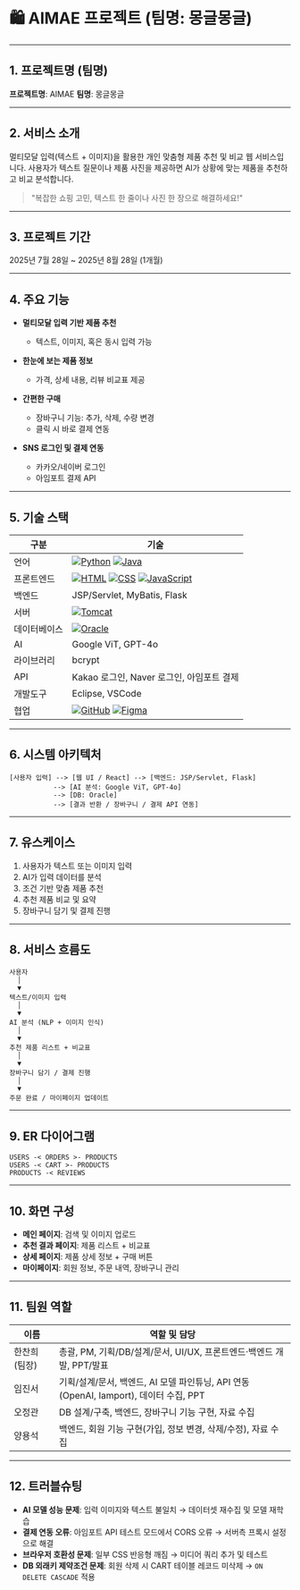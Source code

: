 # 🛍️ AIMAE 프로젝트 (팀명: 몽글몽글)











---

## 1. 프로젝트명 (팀명)

**프로젝트명**: AIMAE
**팀명**: 몽글몽글

---

## 2. 서비스 소개

멀티모달 입력(텍스트 + 이미지)을 활용한 개인 맞춤형 제품 추천 및 비교 웹 서비스입니다.
사용자가 텍스트 질문이나 제품 사진을 제공하면 AI가 상황에 맞는 제품을 추천하고 비교 분석합니다.

> "복잡한 쇼핑 고민, 텍스트 한 줄이나 사진 한 장으로 해결하세요!"

---

## 3. 프로젝트 기간

2025년 7월 28일 \~ 2025년 8월 28일 (1개월)

---

## 4. 주요 기능

* **멀티모달 입력 기반 제품 추천**

  * 텍스트, 이미지, 혹은 동시 입력 가능
* **한눈에 보는 제품 정보**

  * 가격, 상세 내용, 리뷰 비교표 제공
* **간편한 구매**

  * 장바구니 기능: 추가, 삭제, 수량 변경
  * 클릭 시 바로 결제 연동
* **SNS 로그인 및 결제 연동**

  * 카카오/네이버 로그인
  * 아임포트 결제 API

---

## 5. 기술 스택

| 구분     | 기술                            |
| ------ | ----------------------------- |
| 언어     | [![Python](https://img.shields.io/badge/Python-3776AB?style=for-the-badge\&logo=python\&logoColor=white)]() [![Java](https://img.shields.io/badge/Java-007396?style=for-the-badge\&logo=java\&logoColor=white)]()                  |
| 프론트엔드  | [![HTML](https://img.shields.io/badge/HTML-E34F26?style=for-the-badge\&logo=html5\&logoColor=white)]() [![CSS](https://img.shields.io/badge/CSS-1572B6?style=for-the-badge\&logo=css3\&logoColor=white)]() [![JavaScript](https://img.shields.io/badge/JavaScript-F7DF1E?style=for-the-badge\&logo=javascript\&logoColor=black)]()         |
| 백엔드    | JSP/Servlet, MyBatis, Flask   |
| 서버     | [![Tomcat](https://img.shields.io/badge/Apache%20Tomcat-F8DC75?style=for-the-badge\&logo=apachetomcat\&logoColor=white)]()                |
| 데이터베이스 | [![Oracle](https://img.shields.io/badge/Oracle-F80000?style=for-the-badge\&logo=oracle\&logoColor=white)]()                        |
| AI     | Google ViT, GPT-4o            |
| 라이브러리  | bcrypt                        |
| API    | Kakao 로그인, Naver 로그인, 아임포트 결제 |
| 개발도구   | Eclipse, VSCode               |
| 협업     | [![GitHub](https://img.shields.io/badge/GitHub-181717?style=for-the-badge\&logo=github\&logoColor=white)](https://github.com/2025-SMHRD-IS-CLOUD-3/mongglemonggle) [![Figma](https://img.shields.io/badge/Figma-F24E1E?style=for-the-badge\&logo=figma\&logoColor=white)]()             |

---

## 6. 시스템 아키텍처

```
[사용자 입력] --> [웹 UI / React] --> [백엔드: JSP/Servlet, Flask]
           --> [AI 분석: Google ViT, GPT-4o]
           --> [DB: Oracle]
           --> [결과 반환 / 장바구니 / 결제 API 연동]
```

---

## 7. 유스케이스

1. 사용자가 텍스트 또는 이미지 입력
2. AI가 입력 데이터를 분석
3. 조건 기반 맞춤 제품 추천
4. 추천 제품 비교 및 요약
5. 장바구니 담기 및 결제 진행

---

## 8. 서비스 흐름도

```
사용자
  │
  ▼
텍스트/이미지 입력
  │
  ▼
AI 분석 (NLP + 이미지 인식)
  │
  ▼
추천 제품 리스트 + 비교표
  │
  ▼
장바구니 담기 / 결제 진행
  │
  ▼
주문 완료 / 마이페이지 업데이트
```

---

## 9. ER 다이어그램

```
USERS -< ORDERS >- PRODUCTS
USERS -< CART >- PRODUCTS
PRODUCTS -< REVIEWS
```

---

## 10. 화면 구성

* **메인 페이지**: 검색 및 이미지 업로드
* **추천 결과 페이지**: 제품 리스트 + 비교표
* **상세 페이지**: 제품 상세 정보 + 구매 버튼
* **마이페이지**: 회원 정보, 주문 내역, 장바구니 관리

---

## 11. 팀원 역할

| 이름       | 역할 및 담당                                                         |
| -------- | --------------------------------------------------------------- |
| 한찬희 (팀장) | 총괄, PM, 기획/DB/설계/문서, UI/UX, 프론트엔드·백엔드 개발, PPT/발표                |
| 임진서      | 기획/설계/문서, 백엔드, AI 모델 파인튜닝, API 연동(OpenAI, Iamport), 데이터 수집, PPT |
| 오정관      | DB 설계/구축, 백엔드, 장바구니 기능 구현, 자료 수집                                |
| 양용석      | 백엔드, 회원 기능 구현(가입, 정보 변경, 삭제/수정), 자료 수집                          |

---

## 12. 트러블슈팅

* **AI 모델 성능 문제**: 입력 이미지와 텍스트 불일치 → 데이터셋 재수집 및 모델 재학습
* **결제 연동 오류**: 아임포트 API 테스트 모드에서 CORS 오류 → 서버측 프록시 설정으로 해결
* **브라우저 호환성 문제**: 일부 CSS 반응형 깨짐 → 미디어 쿼리 추가 및 테스트
* **DB 외래키 제약조건 문제**: 회원 삭제 시 CART 테이블 레코드 미삭제 → `ON DELETE CASCADE` 적용

```
```



